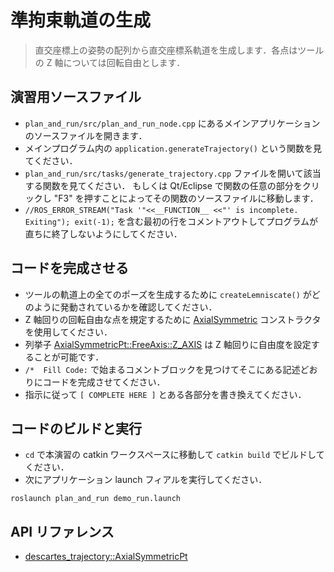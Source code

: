<!--
# Generate a Semi-Constrained Trajectory
>In this exercise, we'll be creating a Descartes trajectory from an array of cartesian poses.  Each point will have rotational freedom about the z axis of the tool.
-->

# 準拘束軌道の生成
> 直交座標上の姿勢の配列から直交座標系軌道を生成します．各点はツールの Z 軸については回転自由とします．

<!--
## Locate exercise source file

  * Go to the main application source file located in '''plan_and_run/src/plan_and_run_node.cpp'''.
  * In the main program , locate the function call to '''application.generateTrajectory()'''.
  * Go to the source file for that function located in the '''plan_and_run/src/tasks/generate_trajectory.cpp'''. Alternatively, in Eclipse you can click in any part of the function and press "F3" to bring up that file.
  * Comment out the fist line containing the ```//ROS_ERROR_STREAM("Task '"<<__FUNCTION__ <<"' is incomplete. Exiting"); exit(-1);``` entry so that the function doesn't quit immediately.
-->

## 演習用ソースファイル

  * `plan_and_run/src/plan_and_run_node.cpp` にあるメインアプリケーションのソースファイルを開きます．
  * メインプログラム内の `application.generateTrajectory()` という関数を見てください．
  * `plan_and_run/src/tasks/generate_trajectory.cpp` ファイルを開いて該当する関数を見てください．
  もしくは Qt/Eclipse で関数の任意の部分をクリックし "F3" を押すことによってその関数のソースファイルに移動します．
  * `//ROS_ERROR_STREAM("Task '"<<__FUNCTION__ <<"' is incomplete. Exiting"); exit(-1);` を含む最初の行をコメントアウトしてプログラムが直ちに終了しないようにしてください．

<!--
## Complete Code
 * Observe how the '''createLemniscate()''' is invoked in order to generate all the poses of the tool for the trajectory.  The poses from it are then used to create the Descartes Trajectory.
 * Use the [[AxialSymmetric | http://docs.ros.org/indigo/api/descartes_trajectory/html/classdescartes__trajectory_1_1AxialSymmetricPt.html#a552cfabcd4891ea01886fa1b258de7f1]] constructor to specify a point with rotational freedom about the z-axis.
 * The [[AxialSymmetricPt::FreeAxis::Z_AXIS | http://docs.ros.org/indigo/api/descartes_trajectory/html/classdescartes__trajectory_1_1AxialSymmetricPt.html#a65bf672235bde219db6667892efebbc2]] enumeration constant allows you to specify the ''Z'' as the free rotational axis
 * Find comment block that starts with ```/*  Fill Code:``` and complete as described .

 * Replace every instance of ```[ COMPLETE HERE ]``` accordingly.
-->

## コードを完成させる

 * ツールの軌道上の全てのポーズを生成するために `createLemniscate()` がどのように発動されているかを確認してください．
 * Z 軸回りの回転自由な点を規定するために [AxialSymmetric](http://docs.ros.org/indigo/api/descartes_trajectory/html/classdescartes__trajectory_1_1AxialSymmetricPt.html#a552cfabcd4891ea01886fa1b258de7f1) コンストラクタを使用してください．
 * 列挙子 [AxialSymmetricPt::FreeAxis::Z_AXIS](http://docs.ros.org/indigo/api/descartes_trajectory/html/classdescartes__trajectory_1_1AxialSymmetricPt.html#a65bf672235bde219db6667892efebbc2) は Z 軸回りに自由度を設定することが可能です．
 * `/*  Fill Code:` で始まるコメントブロックを見つけてそこにある記述どおりにコードを完成させてください．
 * 指示に従って `[ COMPLETE HERE ]` とある各部分を書き換えてください．

<!--
## Build Code and Run

 * CD into your catkin workspace and run '''catkin build'''
 * The run the application launch file
```
roslaunch plan_and_run demo_run.launch
```
-->

## コードのビルドと実行

 * `cd` で本演習の catkin ワークスペースに移動して `catkin build` でビルドしてください．
 * 次にアプリケーション launch フィアルを実行してください．
```
roslaunch plan_and_run demo_run.launch
```

<!-- ## API References -->
## API リファレンス

* [descartes_trajectory::AxialSymmetricPt](http://docs.ros.org/indigo/api/descartes_trajectory/html/classdescartes__trajectory_1_1AxialSymmetricPt.html)
